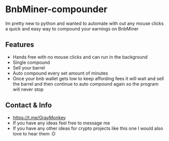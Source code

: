 # BnbMiner-compounder
Im pretty new to python and wanted to automate with out any mouse clicks a quick and easy way to compound your earnings on BnbMiner

## Features
- Hands free with no mouse clicks and can run in the background 
- Single compound
- Sell your barrel
- Auto compound every set amount of minutes
- Once your bnb wallet gets low to keep affording fees it will wait and sell the barrel and then continue to auto compound again so the program will never stop

## Contact & Info
- https://t.me/GrayMonkey
- If you have any ideas feel free to message me
- If you have any other ideas for crypto projects like this one I would also love to hear them :D

